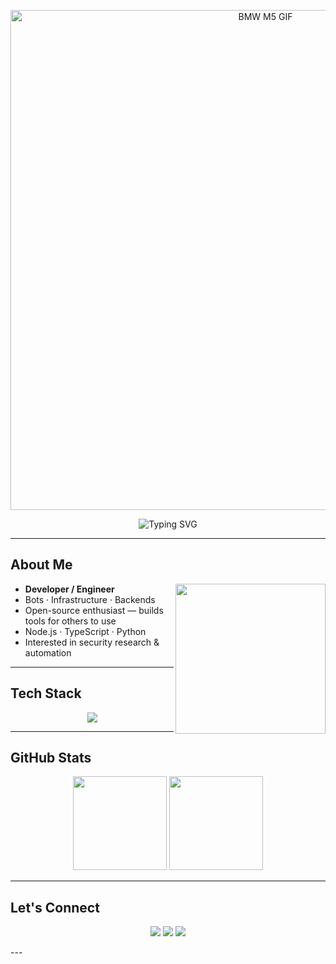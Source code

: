 <p align="center">  
  <img src="https://cdn.discordapp.com/attachments/1238832332975112224/1421122166694351082/ezgif-3964e248c919db.gif?ex=68d7e2a7&is=68d69127&hm=4c31655b8d904496c4143df3166954ea9df79b533cc900356f587f4779a331c6&" width="800" alt="BMW M5 GIF"/>  
</p>  
<!-- Typing Animation -->  
<p align="center">  
  <img src="https://readme-typing-svg.demolab.com?font=Fira+Code&weight=500&size=22&duration=3000&pause=1000&color=00ffff&center=true&vCenter=true&multiline=false&width=700&height=60&lines=Oxeeey+Is+Here" alt="Typing SVG" />  

---

## About Me

<img align="right" src="https://cdn.discordapp.com/attachments/1238832332975112224/1421117365957038172/9070324cdfc07c68d60eed0c39e77573.gif?ex=68d7de2f&is=68d68caf&hm=e404366819db4cc5984a9e6cd70bfb99b16fbd413361a5c1f02856410dc16aa7&" width="240" />

-  **Developer / Engineer**  
-  Bots · Infrastructure · Backends  
-  Open-source enthusiast — builds tools for others to use  
-  Node.js · TypeScript · Python  
-  Interested in security research & automation
---

##  Tech Stack

<p align="center">
  <img src="https://skillicons.dev/icons?i=cpp,nodejs,ts,java,py,bash,mysql,git,html,vscode,php,git,,ubuntu,react,,html,css,js,,svg,,cloudflare,aws,,discord,,github,replit" />
</p>

---


## GitHub Stats

<p align="center">
  <img src="https://github-readme-stats.vercel.app/api?username=raziscofield&show_icons=true&theme=tokyonight&count_private=true" height="150" />
  <img src="https://github-readme-stats.vercel.app/api/top-langs/?username=raziscofield&layout=compact&theme=tokyonight" height="150" />
</p>

---

## Let's Connect

<p align="center">
  <a href="https://instagram.com/hafeeey__"><img src="https://img.shields.io/badge/ hafeeey-E1306C?style=for-the-badge&logo=instagram&logoColor=white"></a>
  <a href="mailto:hafeeeiihapee@gmail.com"><img src="https://img.shields.io/badge/Gmail-D14836?style=for-the-badge&logo=gmail&logoColor=white"></a>
  <a href="https://discord.com/users/1050593287590920232"><img src="https://img.shields.io/badge/Oxeeey-5865F2?style=for-the-badge&logo=discord&logoColor=white"></a>
</p>
---

